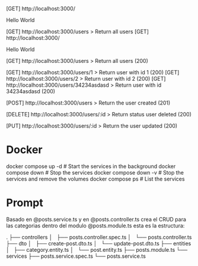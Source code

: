 [GET] http://localhost:3000/

Hello World

[GET] http://localhost:3000/users > Return all users
[GET] http://localhost:3000/

Hello World

[GET] http://localhost:3000/users > Return all users (200)

[GET] http://localhost:3000/users/1 > Return user with id 1 (200)
[GET] http://localhost:3000/users/2 > Return user with id 2 (200)
[GET] http://localhost:3000/users/34234asdasd > Return user with id 34234asdasd (200)

[POST] http://localhost:3000/users > Return the user created (201)

[DELETE] http://localhost:3000/users/:id > Return status user deleted (200)

[PUT] http://localhost:3000/users/:id > Return the user updated (200)

# Docker

docker compose up -d # Start the services in the background
docker compose down # Stop the services
docker compose down -v # Stop the services and remove the volumes
docker compose ps # List the services

# Prompt

Basado en @posts.service.ts y en @posts.controller.ts crea el CRUD para las categorias dentro del modulo @posts.module.ts esta es la estructura:

.
├── controllers
│   ├── posts.controller.spec.ts
│   └── posts.controller.ts
├── dto
│   ├── create-post.dto.ts
│   └── update-post.dto.ts
├── entities
│   ├── category.entity.ts
│   └── post.entity.ts
├── posts.module.ts
└── services
├── posts.service.spec.ts
└── posts.service.ts
